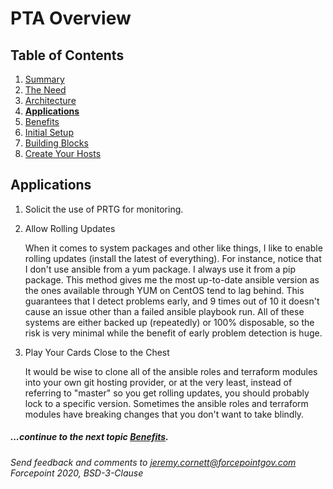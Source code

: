 # PTA Overview

## Table of Contents

1. [Summary](README.md)
1. [The Need](the_need.md)
1. [Architecture](architecture.md)
1. __[Applications](applications.md)__
1. [Benefits](benefits.md)
1. [Initial Setup](initial_setup.md)
1. [Building Blocks](building_blocks.md)
1. [Create Your Hosts](create_your_hosts.md)


## Applications

1. Solicit the use of PRTG for monitoring.

1. Allow Rolling Updates

    When it comes to system packages and other like things, I like to enable rolling updates
    (install the latest of everything). For instance, notice that I don't use ansible from a yum package. 
    I always use it from a pip package. This method
    gives me the most up-to-date ansible version as the ones available through YUM on CentOS tend to lag behind.
    This guarantees that I detect problems early, and 9 times out of 10 it doesn't cause an issue other than 
    a failed ansible playbook run. All of these systems are either backed up (repeatedly) or 100% disposable, so the risk is
    very minimal while the benefit of early problem detection is huge.

1. Play Your Cards Close to the Chest

    It would be wise to clone all of the ansible roles and terraform modules into your own git hosting provider,
    or at the very least, instead of referring to "master" so you get rolling updates, you should probably
    lock to a specific version. Sometimes the ansible roles and terraform modules have breaking changes that
    you don't want to take blindly.



##### ...continue to the next topic [Benefits](benefits.md).

_Send feedback and comments to [jeremy.cornett@forcepointgov.com](mailto:jeremy.cornett@forcepointgov.com) Forcepoint 2020, BSD-3-Clause_